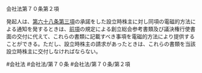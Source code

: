 会社法第７０条第２項

発起人は、[第六十八条第三項](会社法＿＿＿＿第６８条第３項)の承諾をした設立時株主に対し同項の電磁的方法による通知を発するときは、[前項](会社法＿＿＿＿第７０条第１項)の規定による創立総会参考書類及び議決権行使書面の交付に代えて、これらの書類に記載すべき事項を電磁的方法により提供することができる。ただし、設立時株主の請求があったときは、これらの書類を当該設立時株主に交付しなければならない。

#会社法
#会社法/第７０条
#会社法/第７０条/第２項
